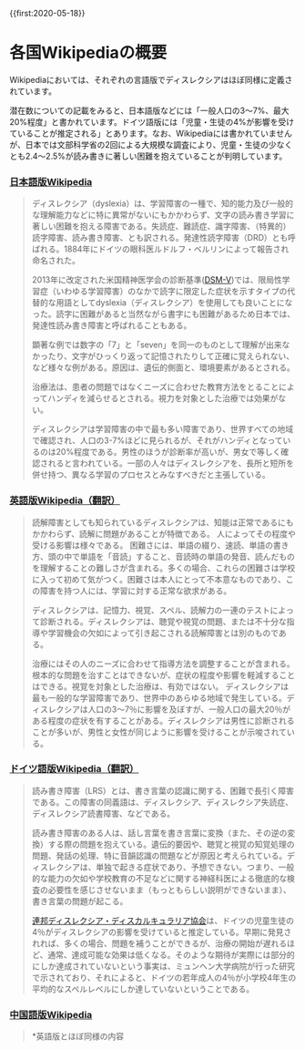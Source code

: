 {{first:2020-05-18}}

# 各国Wikipediaの概要
Wikipediaにおいては、それぞれの言語版でディスレクシアはほぼ同様に定義されています。

潜在数についての記載をみると、日本語版などには「一般人口の3～7%、最大20%程度」と書かれています。ドイツ語版には「児童・生徒の4%が影響を受けていることが推定される」とあります。なお、Wikipediaには書かれていませんが、日本では文部科学省の2回による大規模な調査により、児童・生徒の少なくとも2.4～2.5%が読み書きに著しい困難を抱えていることが判明しています。
### [日本語版Wikipedia](https://ja.wikipedia.org/wiki/%E3%83%87%E3%82%A3%E3%82%B9%E3%83%AC%E3%82%AF%E3%82%B7%E3%82%A2)
> ディスレクシア（dyslexia）は、学習障害の一種で、知的能力及び一般的な理解能力などに特に異常がないにもかかわらず、文字の読み書き学習に著しい困難を抱える障害である。失読症、難読症、識字障害、（特異的）読字障害、読み書き障害、とも訳される。発達性読字障害（DRD）とも呼ばれる。1884年にドイツの眼科医ルドルフ・ベルリンによって報告され命名された。
>
> 2013年に改定された米国精神医学会の診断基準([DSM-V](https://dsm.psychiatryonline.org/doi/book/10.1176/appi.books.9780890425596))では、限局性学習症（いわゆる学習障害）のなかで読字に限定した症状を示すタイプの代替的な用語としてdyslexia（ディスレクシア）を使用しても良いことになった。読字に困難があると当然ながら書字にも困難があるため日本では、発達性読み書き障害と呼ばれることもある。
>
> 顕著な例では数字の「7」と「seven」を同一のものとして理解が出来なかったり、文字がひっくり返って記憶されたりして正確に覚えられない、など様々な例がある。原因は、遺伝的側面と、環境要素があるとされる。
>
> 治療法は、患者の問題ではなくニーズに合わせた教育方法をとることによってハンディを減らせるとされる。視力を対象とした治療では効果がない。
>
> ディスレクシアは学習障害の中で最も多い障害であり、世界すべての地域で確認され、人口の3-7%ほどに見られるが、それがハンディとなっているのは20%程度である。男性のほうが診断率が高いが、男女で等しく確認されると言われている。一部の人々はディスレクシアを、長所と短所を併せ持つ、異なる学習のプロセスとみなすべきだと主張している。

### [英語版Wikipedia（翻訳）](https://en.wikipedia.org/wiki/Dyslexia)
> 読解障害としても知られているディスレクシアは、知能は正常であるにもかかわらず、読解に問題があることが特徴である。 人によってその程度や受ける影響は様々である。 困難さには、単語の綴り、速読、単語の書き方、頭の中で単語を「音読」すること、音読時の単語の発音、読んだものを理解することの難しさが含まれる。多くの場合、これらの困難さは学校に入って初めて気がつく。困難さは本人にとって不本意なものであり、この障害を持つ人には、学習に対する正常な欲求がある。
> 
> ディスレクシアは、記憶力、視覚、スペル、読解力の一連のテストによって診断される。ディスレクシアは、聴覚や視覚の問題、または不十分な指導や学習機会の欠如によって引き起こされる読解障害とは別のものである。
>
> 治療にはその人のニーズに合わせて指導方法を調整することが含まれる。 根本的な問題を治すことはできないが、症状の程度や影響を軽減することはできる。視覚を対象とした治療は、有効ではない。 ディスレクシアは最も一般的な学習障害であり、世界中のあらゆる地域で発生している。ディスレクシアは人口の3～7％に影響を及ぼすが、一般人口の最大20％がある程度の症状を有することがある。ディスレクシアは男性に診断されることが多いが、男性と女性が同じように影響を受けることが示唆されている。

### [ドイツ語版Wikipedia（翻訳）](https://de.wikipedia.org/wiki/Lese-_und_Rechtschreibst%C3%B6rung)
> 読み書き障害（LRS）とは、書き言葉の認識に関する、困難で長引く障害である。この障害の同義語は、ディスレクシア、ディスレクシア失読症、ディスレクシア読書障害、などである。
>
> 読み書き障害のある人は、話し言葉を書き言葉に変換（また、その逆の変換）する際の問題を抱えている。遺伝的要因や、聴覚と視覚の知覚処理の問題、発話の処理、特に音韻認識の問題などが原因と考えられている。ディスレクシアは、単独で起きる症状であり、予想できない。つまり、一般的な能力の欠如や学校教育の不足などに関する神経科医による徹底的な検査の必要性を感じさせないまま（もっともらしい説明ができないまま）、書き言葉の問題が起こる。
> 
> [連邦ディスレクシア・ディスカルキュラリア協会](https://www.bvl-legasthenie.de/)は、ドイツの児童生徒の4％がディスレクシアの影響を受けていると推定している。早期に発見されれば、多くの場合、問題を補うことができるが、治療の開始が遅れるほど、通常、達成可能な効果は低くなる。そのような期待が実際には部分的にしか達成されていないという事実は、ミュンヘン大学病院が行った研究で示されており、それによると、ドイツの若年成人の4％が小学校4年生の平均的なスペルレベルにしか達していないということである。

### [中国語版Wikipedia](https://zh.wikipedia.org/wiki/%E5%A4%B1%E8%AE%80%E7%97%87)
>*英語版とほぼ同様の内容
